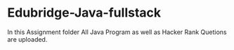 # Edubridge-Java-fullstack
In this Assignment folder All Java Program as well as Hacker Rank Quetions are uploaded.
